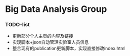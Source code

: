 # Big Data Analysis Group

### TODO-list

+ 更新部分个人主页的内容及链接
+ 实现脚本+json自动管理实验室人员信息
+ 整合现有的publication更新脚本，实现直接修改index.html
